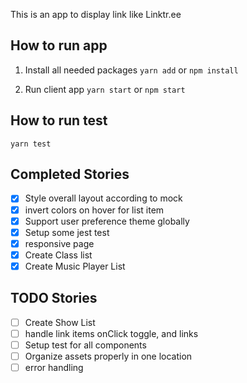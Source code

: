 This is an app to display link like Linktr.ee

## How to run app

1. Install all needed packages
   `yarn add` or `npm install`

1. Run client app
   `yarn start` or `npm start`

## How to run test

`yarn test`

## Completed Stories

- [x] Style overall layout according to mock
- [x] invert colors on hover for list item
- [x] Support user preference theme globally
- [x] Setup some jest test
- [x] responsive page
- [x] Create Class list
- [x] Create Music Player List

## TODO Stories

- [ ] Create Show List
- [ ] handle link items onClick toggle, and links
- [ ] Setup test for all components
- [ ] Organize assets properly in one location
- [ ] error handling
